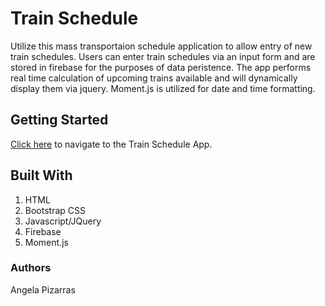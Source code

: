 # Train Schedule

Utilize this mass transportaion schedule application to allow entry of new train schedules. Users can enter train schedules via an input form and are stored in firebase for the purposes of data peristence. The app performs real time calculation of upcoming trains available and will dynamically display them via jquery. Moment.js is utilized for date and time formatting.

## Getting Started
[Click here](https://apizarras.github.io/trainSchedule/) to navigate to the Train Schedule App.

## Built With
1. HTML
2. Bootstrap CSS
3. Javascript/JQuery
4. Firebase
5. Moment.js

### Authors
Angela Pizarras
